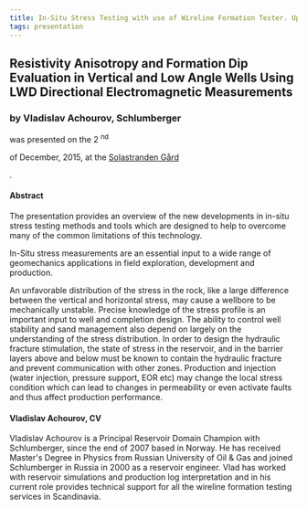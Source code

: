 ```yaml
---
title: In-Situ Stress Testing with use of Wireline Formation Tester. Update on the Latest Developments
tags: presentation 
---
```



		
<h2>
Resistivity Anisotropy and Formation Dip Evaluation in Vertical and Low Angle Wells Using LWD Directional Electromagnetic Measurements
</h2>

 



		
<h3>
by Vladislav Achourov, Schlumberger
</h3>

 



 
<p>
was presented on the 2
<sup>
nd
</sup>

 of December, 2015, at the 
<a href="http://www.solastrandengaard.no">
Solastranden Gård
</a>

.
</p>

	

 
<h4>
Abstract
</h4>



      
<p>
The presentation provides an overview of the new developments in in-situ stress testing methods and tools which are designed to help to overcome many of the common limitations of this technology.
</p>

<p>


In-Situ stress measurements are an essential input to a wide range of geomechanics applications in field exploration, development and production.
</p>

<p>


An unfavorable distribution of the stress in the rock, like a large difference between the vertical and horizontal stress, may cause a wellbore to be mechanically unstable. Precise knowledge of the stress profile is an important input to well and completion design. The ability to control well stability and sand management also depend on largely on the understanding of the stress distribution. In order to design the hydraulic fracture stimulation, the state of stress in the reservoir, and in the barrier layers above and below must be known to contain the hydraulic fracture and prevent communication with other zones. Production and injection (water injection, pressure support, EOR etc) may change the local stress condition which can lead to changes in permeability or even activate faults and thus affect production performance.

</p>





<h4>
Vladislav Achourov, CV
</h4>





      
<p>
Vladislav Achourov is a Principal Reservoir Domain Champion with Schlumberger, since the end of 2007 based in Norway. He has received Master's Degree in Physics from Russian University of Oil & Gas and joined Schlumberger in Russia in 2000 as a reservoir engineer. Vlad has worked with reservoir simulations and production log interpretation and in his current role provides technical support for all the wireline formation testing services in Scandinavia.
</p>



	

